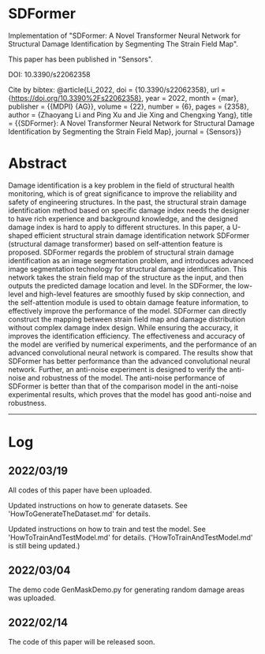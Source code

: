 # SDFormer
Implementation of "SDFormer: A Novel Transformer Neural Network for Structural Damage Identification by Segmenting The Strain Field Map".

This paper has been published in "Sensors".

DOI: 10.3390/s22062358

Cite by bibtex:
@article{Li_2022, doi = {10.3390/s22062358}, url = {https://doi.org/10.3390%2Fs22062358}, year = 2022, month = {mar}, publisher = {{MDPI} {AG}}, volume = {22}, number = {6}, pages = {2358}, author = {Zhaoyang Li and Ping Xu and Jie Xing and Chengxing Yang}, title = {{SDFormer}: A Novel Transformer Neural Network for Structural Damage Identification by Segmenting the Strain Field Map}, journal = {Sensors}}

# Abstract
Damage identification is a key problem in the field of structural health monitoring, which is of great significance to improve the reliability and safety of engineering structures. In the past, the structural strain damage identification method based on specific damage index needs the designer to have rich experience and background knowledge, and the designed damage index is hard to apply to different structures. In this paper, a U-shaped efficient structural strain damage identification network SDFormer (structural damage transformer) based on self-attention feature is proposed. SDFormer regards the problem of structural strain damage identification as an image segmentation problem, and introduces advanced image segmentation technology for structural damage identification. This network takes the strain field map of the structure as the input, and then outputs the predicted damage location and level. In the SDFormer, the low-level and high-level features are smoothly fused by skip connection, and the self-attention module is used to obtain damage feature information, to effectively improve the performance of the model. SDFormer can directly construct the mapping between strain field map and damage distribution without complex damage index design. While ensuring the accuracy, it improves the identification efficiency. The effectiveness and accuracy of the model are verified by numerical experiments, and the performance of an advanced convolutional neural network is compared. The results show that SDFormer has better performance than the advanced convolutional neural network. Further, an anti-noise experiment is designed to verify the anti-noise and robustness of the model. The anti-noise performance of SDFormer is better than that of the comparison model in the anti-noise experimental results, which proves that the model has good anti-noise and robustness.

--------------------

# Log
## 2022/03/19

All codes of this paper have been uploaded. 

Updated instructions on how to generate datasets. See 'HowToGenerateTheDataset.md' for details. 

Updated instructions on how to train and test the model. See 'HowToTrainAndTestModel.md' for details. ('HowToTrainAndTestModel.md' is still being updated.)

## 2022/03/04

The demo code GenMaskDemo.py for generating random damage areas was uploaded. 

## 2022/02/14

The code of this paper will be released soon.
